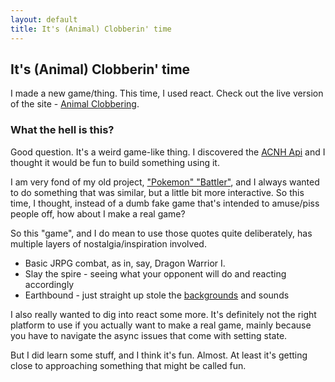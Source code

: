 ```yaml
---
layout: default
title: It's (Animal) Clobberin' time
---
```


## It's (Animal) Clobberin' time

I made a new game/thing. This time, I used react. Check out the live version of the site - [Animal Clobbering](https://animal-clobbering.netlify.app).

### What the hell is this?

Good question. It's a weird game-like thing. I discovered the [ACNH Api](https://acnhapi.com) and I thought it would be fun to build something using it.

I am very fond of my old project, ["Pokemon" "Battler"](/2019/10/21/digimon.html), and I always wanted to do something that was similar, but a little bit more interactive. So this time, I thought, instead of a dumb fake game that's intended to amuse/piss people off, how about I make a real game?

So this "game", and I do mean to use those quotes quite deliberately, has multiple layers of nostalgia/inspiration involved.

- Basic JRPG combat, as in, say, Dragon Warrior I.
- Slay the spire - seeing what your opponent will do and reacting accordingly
- Earthbound - just straight up stole the [backgrounds](https://www.gjtorikian.com/Earthbound-Battle-Backgrounds-JS/) and sounds

I also really wanted to dig into react some more. It's definitely not the right platform to use if you actually want to make a real game, mainly because you have to navigate the async issues that come with setting state. 

But I did learn some stuff, and I think it's fun. Almost. At least it's getting close to approaching something that might be called fun.
